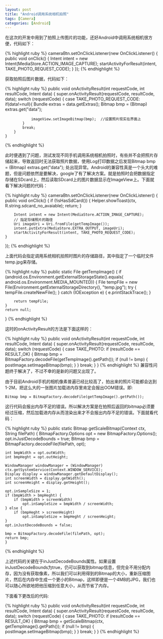```yaml
---
layout: post
title: "Android调用系统相机拍照"
tags: [Camera]
categories: [Android]
---
```


在这次的开发中用到了拍照上传图片的功能，还好Android中调用系统相机很方便，代码如下：

{% highlight ruby %}
cameraBtn.setOnClickListener(new OnClickListener() {
	public void onClick() {
		Intent intent = new Intent(MediaStore.ACTION_IMAGE_CAPTURE);
		startActivityForResult(intent, TAKE_PHOTO_REQUEST_CODE);
    }
});
{% endhighlight %}

获取拍照后图片数据，代码如下：

{% highlight ruby %}
public void onActivityResult(int requestCode, int resultCode, Intent data) {
		super.onActivityResult(requestCode, resultCode, data);
		switch (requestCode) {
		case TAKE_PHOTO_REQUEST_CODE:
			if(data!=null){
                Bundle extras = data.getExtras();
                Bitmap bmp = (Bitmap) extras.get("data");
        
                imageView.setImageBitmap(bmp);  //设置照片现实在界面上
            }  
			break;
		}
	}
{% endhighlight %}

此时便遇到了问题，测试发现不同手机调用系统相机拍照时，有些并不会把照片存储起来，导致返回时无法获取照片数据，使用Log打印数据之后发现Bitmap bmp = (Bitmap) extras.get("data"); 处出现异常。Android的兼容性真是一个头大的难题，但是问题依然是要解决，google了有了解决方案。就是拍照时会把数据指定存储在SDcard上，然后读取SDcard上的图片数据显示在ImageView上。下面就看下解决问题的代码：

{% highlight ruby %}
cameraBtn.setOnClickListener(new OnClickListener() {
	public void onClick() {
		if (!isHasSdCard()) {
			Helper.showToast(ctx, R.string.sdcard_no_avaiable);
			return;
		}

		Intent intent = new Intent(MediaStore.ACTION_IMAGE_CAPTURE);
		// 指定存储照片的路径
		Uri imageUri = Uri.fromFile(getTempImage());
		intent.putExtra(MediaStore.EXTRA_OUTPUT, imageUri);
		startActivityForResult(intent, TAKE_PHOTO_REQUEST_CODE);
    }
});
{% endhighlight %}

上面代码会指定调用系统相机拍照时图片的存储路径，其中指定了一个临时文件temp.jpg来存储。

{% highlight ruby %}
public static File getTempImage() {
	if (android.os.Environment.getExternalStorageState().equals(
			android.os.Environment.MEDIA_MOUNTED)) {
		File tempFile = new File(Environment.getExternalStorageDirectory(), "temp.jpg");
		try {
			tempFile.createNewFile();
		} catch (IOException e) {
			e.printStackTrace();
		}

		return tempFile;
	}
	return null;
}
{% endhighlight %}

这时的onActivityResult的方法是下面这样的：

{% highlight ruby %}
public void onActivityResult(int requestCode, int resultCode, Intent data) {
	super.onActivityResult(requestCode, resultCode, data);
	switch (requestCode) {
	case TAKE_PHOTO:
		if (resultCode == RESULT_OK) {
			Bitmap bmp = BitmapFactory.decodeFile(getTempImage().getPath());
			if (null != bmp) {
				postImage.setImageBitmap(bmp);
			}
		}
		break;
	}
}
{% endhighlight %}
兼容性问题终于解决了，不过不幸的是新的问题又出现了。

由于目前Android手机的相机像素普遍已经比较高了，拍出来的照片可能都会达到1-2M，把这么大的一张图片加载进内存里肯定会报出OOM错误。即:

    Bitmap bmp = BitmapFactory.decodeFile(getTempImage().getPath());

这行代码会报出内存不足的错误。所以解决方案是在拍照后返回的bitmap必须要经过压缩，然后加载进内存从而渲染出来才不会报出内存不足的错误。下面就看代码：

{% highlight ruby %}
public static Bitmap getScaleBitmap(Context ctx, String filePath) {
	BitmapFactory.Options opt = new BitmapFactory.Options();
	opt.inJustDecodeBounds = true;
	Bitmap bmp = BitmapFactory.decodeFile(filePath, opt);

	int bmpWidth = opt.outWidth;
	int bmpHeght = opt.outHeight;

	WindowManager windowManager = (WindowManager) ctx.getSystemService(Context.WINDOW_SERVICE);
	Display display = windowManager.getDefaultDisplay();
	int screenWidth = display.getWidth();
	int screenHeight = display.getHeight();

	opt.inSampleSize = 1;
	if (bmpWidth > bmpHeght) {
		if (bmpWidth > screenWidth)
			opt.inSampleSize = bmpWidth / screenWidth;
	} else {
		if (bmpHeght > screenHeight)
			opt.inSampleSize = bmpHeght / screenHeight;
	}
	opt.inJustDecodeBounds = false;

	bmp = BitmapFactory.decodeFile(filePath, opt);
	return bmp;
	}
{% endhighlight %}

上述代码的关键在于inJustDecodeBounds属性。如果设置inJustDecodeBounds为true，仍可以获取到bitmap信息，但完全不用分配内存，因为没有获取像素，所以我们可以利用得到的Bitmap的大小，重新压缩图片，然后在内存中生成一个更小的Bitmap，这样即便是一个4MB的JPG，我们也可以随心所欲地把他压缩到任意大小，从而节省了内存。

下面看下更改后的代码:

{% highlight ruby %}
public void onActivityResult(int requestCode, int resultCode, Intent data) {
	super.onActivityResult(requestCode, resultCode, data);
	switch (requestCode) {
	case TAKE_PHOTO:
		if (resultCode == RESULT_OK) {
			Bitmap bmp = getScaleBitmap(ctx, getTempImage().getPath());
			if (null != bmp) {
				postImage.setImageBitmap(bmp);
			}
		}
		break;
	}
}
{% endhighlight %}